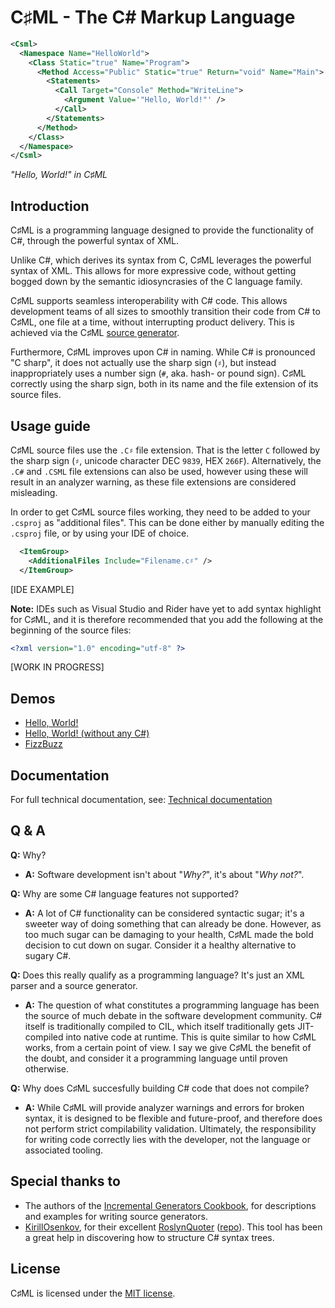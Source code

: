 ﻿# C♯ML - The C# Markup Language

```xml
<Csml>
  <Namespace Name="HelloWorld">
    <Class Static="true" Name="Program">
      <Method Access="Public" Static="true" Return="void" Name="Main">
        <Statements>
          <Call Target="Console" Method="WriteLine">
            <Argument Value='"Hello, World!"' />
          </Call>
        </Statements>
      </Method>
    </Class>
  </Namespace>
</Csml>
```

*"Hello, World!" in C♯ML*

## Introduction

C♯ML is a programming language designed to provide the functionality of C#, through the powerful syntax of XML.

Unlike C#, which derives its syntax from C, C♯ML leverages the powerful syntax of XML. This allows for more expressive code, without getting bogged down by the semantic idiosyncrasies of the C language family.

C♯ML supports seamless interoperability with C# code. This allows development teams of all sizes to smoothly transition their code from C# to C♯ML, one file at a time, without interrupting product delivery. This is achieved via the C♯ML [source generator](https://devblogs.microsoft.com/dotnet/introducing-c-source-generators/).

Furthermore, C♯ML improves upon C# in naming. While C# is pronounced "C sharp", it does not actually use the sharp sign (`♯`), but instead inappropriately uses a number sign (`#`, aka. hash- or pound sign). C♯ML correctly using the sharp sign, both in its name and the file extension of its source files.

## Usage guide

C♯ML source files use the `.C♯` file extension. That is the letter `C` followed by the sharp sign (`♯`, unicode character DEC `9839`, HEX `266F`). Alternatively, the `.C#` and `.CSML` file extensions can also be used, however using these will result in an analyzer warning, as these file extensions are considered misleading.

In order to get C♯ML source files working, they need to be added to your `.csproj` as "additional files". This can be done either by manually editing the `.csproj` file, or by using your IDE of choice.

```xml
  <ItemGroup>
    <AdditionalFiles Include="Filename.c♯" />
  </ItemGroup>
```

[IDE EXAMPLE]

**Note:** IDEs such as Visual Studio and Rider have yet to add syntax highlight for C♯ML, and it is therefore recommended that you add the following at the beginning of the source files:

```xml
<?xml version="1.0" encoding="utf-8" ?>
```

[WORK IN PROGRESS]

## Demos

- [Hello, World!](./demos/HelloWorld/HelloWorld.c♯)
- [Hello, World! (without any C#)](./demos/HelloWorldWithoutCSharp/Program.c♯)
- [FizzBuzz](./demos/FizzBuzz/FizzBuzz.c♯)

## Documentation

For full technical documentation, see: [Technical documentation](./documentation/README.md)

## Q & A

**Q:** Why?

- **A:** Software development isn't about "*Why?*", it's about "*Why not?*".

**Q:** Why are some C# language features not supported?

- **A:** A lot of C# functionality can be considered syntactic sugar; it's a sweeter way of doing something that can already be done. However, as too much sugar can be damaging to your health, C♯ML made the bold decision to cut down on sugar. Consider it a healthy alternative to sugary C#.

**Q:** Does this really qualify as a programming language? It's just an XML parser and a source generator.

- **A:** The question of what constitutes a programming language has been the source of much debate in the software development community. C# itself is traditionally compiled to CIL, which itself traditionally gets JIT-compiled into native code at runtime. This is quite similar to how C♯ML works, from a certain point of view. I say we give C♯ML the benefit of the doubt, and consider it a programming language until proven otherwise.

**Q:** Why does C♯ML succesfully building C# code that does not compile?

- **A:** While C♯ML will provide analyzer warnings and errors for broken syntax, it is designed to be flexible and future-proof, and therefore does not perform strict compilability validation. Ultimately, the responsibility for writing code correctly lies with the developer, not the language or associated tooling.

## Special thanks to

- The authors of the [Incremental Generators Cookbook](https://github.com/dotnet/roslyn/blob/main/docs/features/incremental-generators.cookbook.md), for descriptions and examples for writing source generators.
- [KirillOsenkov](https://github.com/KirillOsenkov), for their excellent [RoslynQuoter](https://roslynquoter.azurewebsites.net/) ([repo](https://github.com/KirillOsenkov/RoslynQuoter)). This tool has been a great help in discovering how to structure C# syntax trees.

## License

C♯ML is licensed under the [MIT license](/LICENSE).
